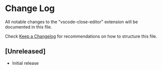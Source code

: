 # Change Log

All notable changes to the "vscode-close-editor" extension will be documented in this file.

Check [Keep a Changelog](http://keepachangelog.com/) for recommendations on how to structure this file.

## [Unreleased]

- Initial release